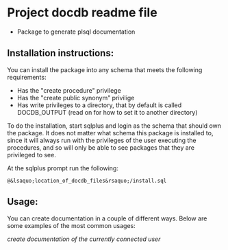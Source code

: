 Project docdb readme file
==================================

* Package to generate plsql documentation

Installation instructions:
----------------------

You can install the package into any schema that meets the following requirements:

* Has the "create procedure" privilege
* Has the "create public synonym" privilige
* Has write privileges to a directory, that by default is called DOCDB_OUTPUT (read on for how to set it to another directory)

To do the installation, start sqlplus and login as the schema that should own the package. It does not matter what schema this package is installed to, since it will always run with the privileges of the user executing the procedures, and so will only be able to see packages that they are privileged to see.

At the sqlplus prompt run the following:

	@&lsaquo;location_of_docdb_files&rsaquo;/install.sql

Usage:
--------------------

You can create documentation in a couple of different ways. Below are some examples of the most common usages:

*create documentation of the currently connected user*
